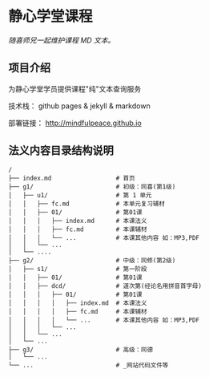 # 静心学堂课程

_随喜师兄一起维护课程 MD 文本。_

## 项目介绍

为静心学堂学员提供课程"纯"文本查询服务

技术栈： github pages & jekyll & markdown

部署链接： http://mindfulpeace.github.io

## 法义内容目录结构说明

```
/
├── index.md                  # 首页
├── g1/                       # 初级：同喜(第1级)
│   ├── u1/                   # 第 1 单元
│   │   ├── fc.md             # 本单元复习辅材
│   │   ├── 01/               # 第01课
│   │   │   ├── index.md      # 本课法义
│   │   │   ├── fc.md         # 本课辅材
│   │   │   └── ...           # 本课其他内容 如：MP3,PDF
│   │   └── ...
│   └── ....
├── g2/                       # 中级：同修(第2级)
│   ├── s1/                   # 第一阶段
│   │   ├── 01/               # 第01课
│   │   ├── dcd/              # 道次第(经论名用拼音首字母)
│   │   │   ├── 01/           # 第01课
│   │   │   │   ├── index.md  # 本课法义
│   │   │   │   ├── fc.md     # 本课辅材
│   │   │   │   └── ...       # 本课其他内容 如：MP3,PDF
│   │   │   └── ...
│   │   └── ...
│   └── ...
├── g3/                       # 高级：同德
│   └── ...
└── ...                       # _网站代码文件等
```
